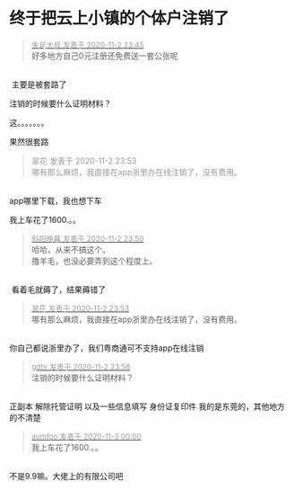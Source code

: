 # 终于把云上小镇的个体户注销了


<div class="quote"><blockquote><font size="2"><a href="https://www.hostloc.com/forum.php?mod=redirect&amp;goto=findpost&amp;pid=9392291&amp;ptid=761509" target="_blank"><font color="#999999">失足大叔 发表于 2020-11-2 23:45</font></a></font><br />
好多地方自己0元注册还免费送一套公张呢</blockquote></div><br />
<img src="static/image/smiley/default/lol.gif" smilieid="12" border="0" alt="" /> 主要是被套路了

注销的时候要什么证明材料？

这。。。。。。。

果然很套路

<div class="quote"><blockquote><font color="#999999">翠花 发表于 2020-11-2 23:53</font><br />
<font color="#999999">哪有那么麻烦，我直接在app浙里办在线注销了，没有费用。</font></blockquote></div><br />
app哪里下载，我也想下车

我上车花了1600.。。

<div class="quote"><blockquote><font size="2"><a href="https://www.hostloc.com/forum.php?mod=redirect&amp;goto=findpost&amp;pid=9392340&amp;ptid=761509" target="_blank"><font color="#999999">斜阳晚暮 发表于 2020-11-2 23:50</font></a></font><br />
哈哈，从来不搞这个。<br />
撸羊毛，也没必要弄到这个程度上。</blockquote></div><br />
<img src="static/image/smiley/default/lol.gif" smilieid="12" border="0" alt="" /> 看着毛就薅了，结果薅错了

<div class="quote"><blockquote><font size="2"><a href="https://www.hostloc.com/forum.php?mod=redirect&amp;goto=findpost&amp;pid=9392365&amp;ptid=761509" target="_blank"><font color="#999999">翠花 发表于 2020-11-2 23:53</font></a></font><br />
哪有那么麻烦，我直接在app浙里办在线注销了，没有费用。</blockquote></div><br />
你自己都说浙里办了，我们粤商通可不支持app在线注销

<div class="quote"><blockquote><font size="2"><a href="https://www.hostloc.com/forum.php?mod=redirect&amp;goto=findpost&amp;pid=9392401&amp;ptid=761509" target="_blank"><font color="#999999">gdtv 发表于 2020-11-2 23:58</font></a></font><br />
注销的时候要什么证明材料？</blockquote></div><br />
正副本 解除托管证明 以及一些信息填写 身份证复印件 我的是东莞的，其他地方的不清楚

<div class="quote"><blockquote><font size="2"><a href="https://www.hostloc.com/forum.php?mod=redirect&amp;goto=findpost&amp;pid=9392410&amp;ptid=761509" target="_blank"><font color="#999999">aumfoo 发表于 2020-11-3 00:00</font></a></font><br />
我上车花了1600.。。</blockquote></div><br />
不是9.9嘛。大佬上的有限公司吧
